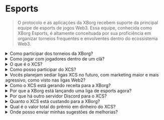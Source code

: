 # Esports

> O protocolo e as aplicações da XBorg recebem suporte da principal equipe de esports de jogos Web3. Essa equipe, conhecida como XBorg Esports, é altamente conceituada por sua proficiência em organizar torneios frequentes e envolventes dentro do ecossistema Web3.

<details>

<summary>Como participar dos torneios da XBorg?</summary>

Qualquer pessoa pode participar de nossos torneios. A maioria dos torneios será realizada na Community Gaming.

</details>

<details>

<summary>Como jogar com jogadores dentro de um clã?</summary>

Você pode encontrar jogadores do nosso clã em nosso servidor [Discord](https://discord.com/invite/xborg). Comece selecionando as funções relevantes e depois vá para os canais de jogos apropriados. Sempre há jogadores animados para participar da ação. Para ingressar em nossos clãs competitivos, é necessário ter antiguidade e habilidades.

</details>

<details>

<summary>O que é o XCS?</summary>

O Xtream Championship Series (XCS) é a primeira liga de esports multi-jogos da Web3 com um prêmio em dinheiro de **$100.000**. Para saber mais sobre o XCS, visite [https://www.xborg.com/xtreme-championship-series](https://www.xborg.com/xtreme-championship-series).

</details>

<details>

<summary>Como posso participar do XCS?</summary>

Comece se registrando para os torneios relevantes. Todos os torneios podem ser encontrados [aqui](https://www.xborg.com/xtreme-championship-series).

</details>

<details>

<summary>Vocês planejam sediar ligas XCS no futuro, com marketing maior e mais agressivo, como visto nas ligas Web2?</summary>

De fato, nossa equipe está atualmente desenvolvendo uma liga meticulosamente projetada que abrangerá um escopo significativamente mais amplo, com a participação de muitas equipes e jogadores tradicionais de esports. A data de lançamento planejada para essa iniciativa é definida para o ano de 2024.

</details>

<details>

<summary>Como o XCS está gerando receita para a XBorg?</summary>

Por meio de patrocínio. As receitas totais derivadas da liga são de **$300.000**.

</details>

<details>

<summary>Por que a XBorg está lançando uma liga de esports agora?</summary>

Esse mecanismo de crescimento é uma ferramenta poderosa para fortalecer nosso produto e expandir nossa comunidade. Notavelmente, também contribui para aumentar a conscientização e a exposição dos jogadores e fãs da Web3, destacando os benefícios e oportunidades apresentados por esse domínio tecnológico inovador.

</details>

<details>

<summary>Por que há outro servidor Discord para o XCS?</summary>

Para agilizar e acelerar a experiência geral, consideramos as diversas preferências e prioridades da comunidade XBorg. Reconhecendo que alguns membros da comunidade podem não desejar participar do XCS, e vice-versa, implementamos medidas para garantir maior flexibilidade e autonomia.

</details>

<details>

<summary>Quanto o XCS está custando para a XBorg?</summary>

O XCS é um evento lucrativo graças aos nossos parceiros e patrocinadores. Não podemos destacar o valor exato do lucro.

</details>

<details>

<summary>Qual é o valor total do prêmio em dinheiro do XCS?</summary>

O prêmio em dinheiro total é de **$100.000**, distribuído em **cinco jogos**.

</details>

<details>

<summary>Onde posso enviar minhas sugestões de melhorias?</summary>

Agradecemos sinceramente o feedback, e você pode enviar quaisquer comentários e melhorias diretamente em nosso servidor [Discord](https://discord.gg/xborg). Nossa equipe e moderadores estão sempre disponíveis para ajudar.

</details>